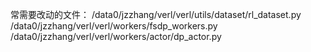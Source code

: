 常需要改动的文件：
/data0/jzzhang/verl/verl/utils/dataset/rl_dataset.py
/data0/jzzhang/verl/verl/workers/fsdp_workers.py
/data0/jzzhang/verl/verl/workers/actor/dp_actor.py